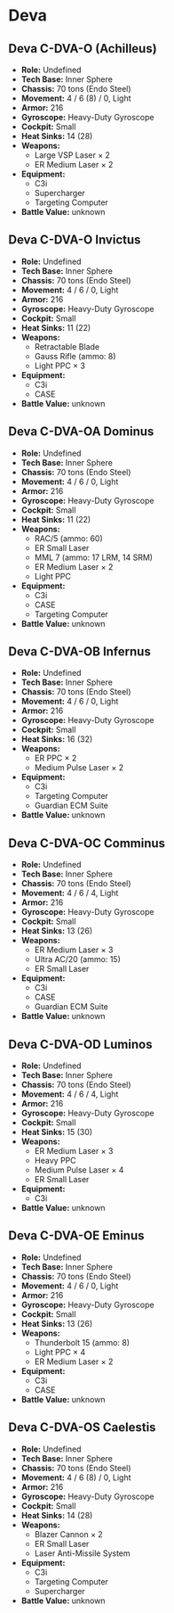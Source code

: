 # Deva
## Deva C-DVA-O (Achilleus)
- **Role:** Undefined
- **Tech Base:** Inner Sphere
- **Chassis:** 70 tons (Endo Steel)
- **Movement:** 4 / 6 (8) / 0, Light
- **Armor:** 216
- **Gyroscope:** Heavy-Duty Gyroscope
- **Cockpit:** Small
- **Heat Sinks:** 14 (28)
- **Weapons:**
  - Large VSP Laser × 2
  - ER Medium Laser × 2
- **Equipment:**
  - C3i
  - Supercharger
  - Targeting Computer
- **Battle Value:** unknown

## Deva C-DVA-O Invictus
- **Role:** Undefined
- **Tech Base:** Inner Sphere
- **Chassis:** 70 tons (Endo Steel)
- **Movement:** 4 / 6 / 0, Light
- **Armor:** 216
- **Gyroscope:** Heavy-Duty Gyroscope
- **Cockpit:** Small
- **Heat Sinks:** 11 (22)
- **Weapons:**
  - Retractable Blade
  - Gauss Rifle (ammo: 8)
  - Light PPC × 3
- **Equipment:**
  - C3i
  - CASE
- **Battle Value:** unknown

## Deva C-DVA-OA Dominus
- **Role:** Undefined
- **Tech Base:** Inner Sphere
- **Chassis:** 70 tons (Endo Steel)
- **Movement:** 4 / 6 / 0, Light
- **Armor:** 216
- **Gyroscope:** Heavy-Duty Gyroscope
- **Cockpit:** Small
- **Heat Sinks:** 11 (22)
- **Weapons:**
  - RAC/5 (ammo: 60)
  - ER Small Laser
  - MML 7 (ammo: 17 LRM, 14 SRM)
  - ER Medium Laser × 2
  - Light PPC
- **Equipment:**
  - C3i
  - CASE
  - Targeting Computer
- **Battle Value:** unknown

## Deva C-DVA-OB Infernus
- **Role:** Undefined
- **Tech Base:** Inner Sphere
- **Chassis:** 70 tons (Endo Steel)
- **Movement:** 4 / 6 / 0, Light
- **Armor:** 216
- **Gyroscope:** Heavy-Duty Gyroscope
- **Cockpit:** Small
- **Heat Sinks:** 16 (32)
- **Weapons:**
  - ER PPC × 2
  - Medium Pulse Laser × 2
- **Equipment:**
  - C3i
  - Targeting Computer
  - Guardian ECM Suite
- **Battle Value:** unknown

## Deva C-DVA-OC Comminus
- **Role:** Undefined
- **Tech Base:** Inner Sphere
- **Chassis:** 70 tons (Endo Steel)
- **Movement:** 4 / 6 / 4, Light
- **Armor:** 216
- **Gyroscope:** Heavy-Duty Gyroscope
- **Cockpit:** Small
- **Heat Sinks:** 13 (26)
- **Weapons:**
  - ER Medium Laser × 3
  - Ultra AC/20 (ammo: 15)
  - ER Small Laser
- **Equipment:**
  - C3i
  - CASE
  - Guardian ECM Suite
- **Battle Value:** unknown

## Deva C-DVA-OD Luminos
- **Role:** Undefined
- **Tech Base:** Inner Sphere
- **Chassis:** 70 tons (Endo Steel)
- **Movement:** 4 / 6 / 4, Light
- **Armor:** 216
- **Gyroscope:** Heavy-Duty Gyroscope
- **Cockpit:** Small
- **Heat Sinks:** 15 (30)
- **Weapons:**
  - ER Medium Laser × 3
  - Heavy PPC
  - Medium Pulse Laser × 4
  - ER Small Laser
- **Equipment:**
  - C3i
- **Battle Value:** unknown

## Deva C-DVA-OE Eminus
- **Role:** Undefined
- **Tech Base:** Inner Sphere
- **Chassis:** 70 tons (Endo Steel)
- **Movement:** 4 / 6 / 0, Light
- **Armor:** 216
- **Gyroscope:** Heavy-Duty Gyroscope
- **Cockpit:** Small
- **Heat Sinks:** 13 (26)
- **Weapons:**
  - Thunderbolt 15 (ammo: 8)
  - Light PPC × 4
  - ER Medium Laser × 2
- **Equipment:**
  - C3i
  - CASE
- **Battle Value:** unknown

## Deva C-DVA-OS Caelestis
- **Role:** Undefined
- **Tech Base:** Inner Sphere
- **Chassis:** 70 tons (Endo Steel)
- **Movement:** 4 / 6 (8) / 0, Light
- **Armor:** 216
- **Gyroscope:** Heavy-Duty Gyroscope
- **Cockpit:** Small
- **Heat Sinks:** 14 (28)
- **Weapons:**
  - Blazer Cannon × 2
  - ER Small Laser
  - Laser Anti-Missile System
- **Equipment:**
  - C3i
  - Targeting Computer
  - Supercharger
- **Battle Value:** unknown


